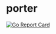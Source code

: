 # porter

[![Go Report Card](https://goreportcard.com/badge/github.com/opbi/porter)](https://goreportcard.com/report/github.com/opbi/porter)
